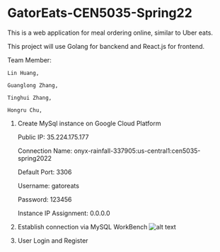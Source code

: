 # GatorEats-CEN5035-Spring22

This is a web application for meal ordering online, similar to Uber eats.

This project will use Golang for banckend and React.js for frontend.

Team Member:

    Lin Huang,

    Guanglong Zhang,

    Tinghui Zhang,

    Hongru Chu,



1. Create MySql instance on Google Cloud Platform

    Public IP: 35.224.175.177

    Connection Name: onyx-rainfall-337905:us-central1:cen5035-spring2022

    Default Port: 3306

    Username: gatoreats

    Password: 123456

    Instance IP Assignment: 0.0.0.0


2. Establish connection via MySQL WorkBench
![alt text](https://github.com/lhuangufl/GatorEats-CEN5035-Spring22/blob/master/MySQL%20Connection.png)

3. User Login and Register



